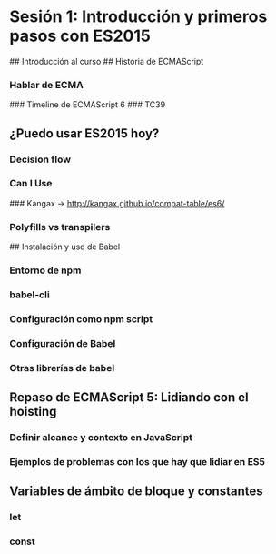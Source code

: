 # Sesión 1: Introducción y primeros pasos con ES2015

## Introducción al curso
## Historia de ECMAScript
### Hablar de ECMA
### Timeline de ECMAScript 6
### TC39
## ¿Puedo usar ES2015 hoy?
### Decision flow
### Can I Use
### Kangax -> http://kangax.github.io/compat-table/es6/
### Polyfills vs transpilers
## Instalación y uso de Babel
### Entorno de npm
### babel-cli
### Configuración como npm script
### Configuración de Babel
### Otras librerías de babel
## Repaso de ECMAScript 5: Lidiando con el hoisting
### Definir alcance y contexto en JavaScript
### Ejemplos de problemas con los que hay que lidiar en ES5
## Variables de ámbito de bloque y constantes
### let
### const
